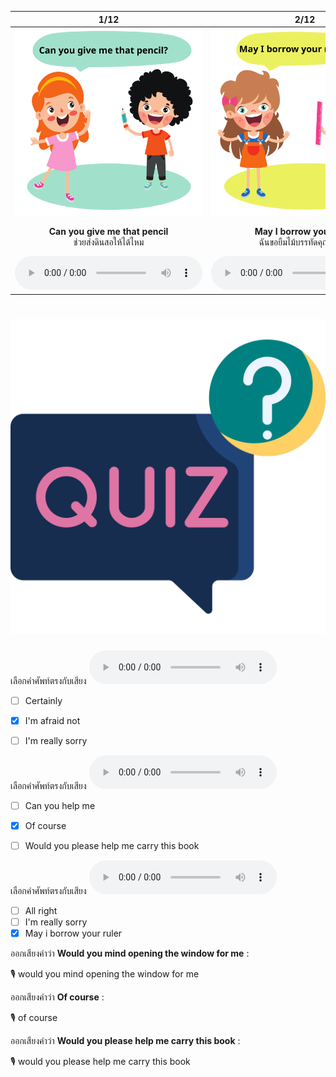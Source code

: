 <div class="carrousel">


|1/12|2/12|3/12|4/12|5/12|6/12|7/12|8/12|9/12|10/12|11/12|12/12|
| :----: | :----: | :----: | :----: | :----: | :----: | :----: | :----: | :----: | :----: | :----: | :----: |
|![](/media/img/Requesting__Can&#x20;you&#x20;give&#x20;me&#x20;that&#x20;pencil.svg)|![](/media/img/Requesting__May&#x20;I&#x20;borrow&#x20;your&#x20;ruler.svg)|![](/media/img/Requesting__Would&#x20;you&#x20;please&#x20;help&#x20;me&#x20;carry&#x20;this&#x20;book.svg)|![](/media/img/Requesting__Can&#x20;you&#x20;help&#x20;me.svg)|![](/media/img/Requesting__Would&#x20;you&#x20;mind&#x20;opening&#x20;the&#x20;window&#x20;for&#x20;me.svg)|![](/media/img/Requesting__No&#x20;problem.svg)|![](/media/img/Requesting__Of&#x20;course.svg)|![](/media/img/Requesting__Certainly.svg)|![](/media/img/Requesting__All&#x20;right.svg)|![](/media/img/Requesting__I'm&#x20;really&#x20;sorry.svg)|![](/media/img/Requesting__I'm&#x20;sorry&#x20;I'm&#x20;afraid&#x20;I&#x20;can't.svg)|![](/media/img/Requesting__I'm&#x20;afraid&#x20;not.svg)|
|**Can you give me that pencil**<br>ช่วยส่งดินสอให้ได้ไหม|**May I borrow your ruler**<br>ฉันขอยืมไม้บรรทัดคุณได้ไหม|**Would you please help me carry this book**<br>กรุณาช่วยถือหนังสือเล่มนี้ให้หน่อยได้ไหม|**Can you help me**<br>คุณพอจะช่วยอะไรฉันได้ไหม|**Would you mind opening the window for me**<br>please|**No problem**<br>ไม่มีปัญหา|**Of course**<br>แน่นอน|**Certainly**<br>แน่นอน|**All right**<br>ได้เลย|**I'm really sorry**<br>ฉันขอโทษจริงๆ|**I'm sorry I'm afraid I can't**<br>ฉันขอโทษ ฉันเกรงว่าฉันทําไม่ได้|**I'm afraid not**<br>ฉันเกรงว่าจะไม่ได้|
|![](/media/audio/Can&#x20;you&#x20;give&#x20;me&#x20;that&#x20;pencil.mp3)|![](/media/audio/May&#x20;I&#x20;borrow&#x20;your&#x20;ruler.mp3)|![](/media/audio/Would&#x20;you&#x20;please&#x20;help&#x20;me&#x20;carry&#x20;this&#x20;book.mp3)|![](/media/audio/Can&#x20;you&#x20;help&#x20;me.mp3)|![](/media/audio/Would&#x20;you&#x20;mind&#x20;opening&#x20;the&#x20;window&#x20;for&#x20;me.mp3)|![](/media/audio/No&#x20;problem.mp3)|![](/media/audio/Of&#x20;course.mp3)|![](/media/audio/Certainly.mp3)|![](/media/audio/All&#x20;right.mp3)|![](/media/audio/I'm&#x20;really&#x20;sorry.mp3)|![](/media/audio/I'm&#x20;sorry&#x20;I'm&#x20;afraid&#x20;I&#x20;can't.mp3)|![](/media/audio/I'm&#x20;afraid&#x20;not.mp3)|

</div>



# ![icon](/media/icons/quiz.svg) 


เลือกคำศัพท์ตรงกับเสียง ![](/media/audio/I'm&#x20;afraid&#x20;not.mp3) 
 - [ ] Certainly
 - [x] I'm afraid not
 - [ ] I'm really sorry


เลือกคำศัพท์ตรงกับเสียง ![](/media/audio/Of&#x20;course.mp3) 
 - [ ] Can you help me
 - [x] Of course
 - [ ] Would you please help me carry this book


เลือกคำศัพท์ตรงกับเสียง ![](/media/audio/May&#x20;I&#x20;borrow&#x20;your&#x20;ruler.mp3) 
 - [ ] All right
 - [ ] I'm really sorry
 - [x] May i borrow your ruler

ออกเสียงคำว่า **Would you mind opening the window for me** :

🎙️ would you mind opening the window for me

ออกเสียงคำว่า **Of course** :

🎙️ of course

ออกเสียงคำว่า **Would you please help me carry this book** :

🎙️ would you please help me carry this book

